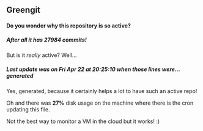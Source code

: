 ## Greengit

#### Do you wonder why this repository is so active?

##### After all it has 27984 commits!

But is it *really* active? Well...

##### Last update was on Fri Apr 22 at 20:25:10 when those lines were... generated

Yes, generated, because it certainly helps a lot to have such an active repo!

Oh and there was **27%** disk usage on the machine
where there is the cron updating this file.

Not the best way to monitor a VM in the cloud but it works! :)
